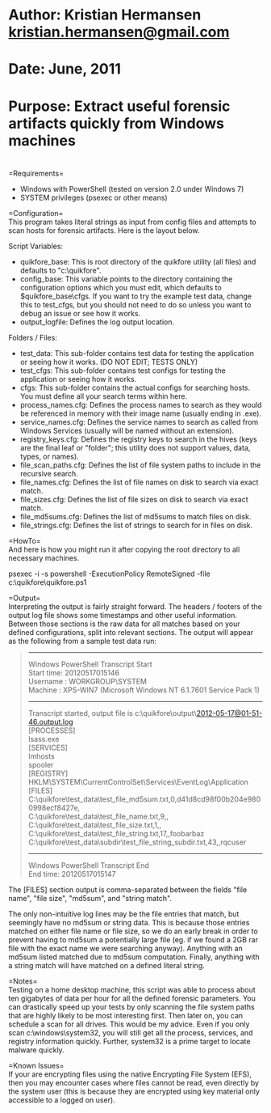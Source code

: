 #
# Author: Kristian Hermansen <kristian.hermansen@gmail.com>
# Date: June, 2011
# Purpose: Extract useful forensic artifacts quickly from Windows machines
#

=Requirements=
* Windows with PowerShell (tested on version 2.0 under Windows 7)
* SYSTEM privileges (psexec or other means)

=Configuration=  
This program takes literal strings as input from config files and attempts to scan hosts for forensic artifacts. Here is the layout below.

Script Variables:
* quikfore_base: This is root directory of the quikfore utility (all files) and defaults to "c:\quikfore".
* config_base: This variable points to the directory containing the configuration options which you must edit, which defaults to $quikfore_base\cfgs. If you want to try the example test data, change this to test_cfgs, but you should not need to do so unless you want to debug an issue or see how it works.
* output_logfile: Defines the log output location.

Folders / Files:
* test_data: This sub-folder contains test data for testing the application or seeing how it works. (DO NOT EDIT; TESTS ONLY)
* test_cfgs: This sub-folder contains test configs for testing the application or seeing how it works.
* cfgs: This sub-folder contains the actual configs for searching hosts. You must define all your search terms within here.
* process_names.cfg: Defines the process names to search as they would be referenced in memory with their image name (usually ending in .exe).
* service_names.cfg: Defines the service names to search as called from Windows Services (usually will be named without an extension).
* registry_keys.cfg: Defines the registry keys to search in the hives (keys are the final leaf or "folder"; this utility does not support values, data, types, or names).
* file_scan_paths.cfg: Defines the list of file system paths to include in the recursive search.
* file_names.cfg: Defines the list of file names on disk to search via exact match.
* file_sizes.cfg: Defines the list of file sizes on disk to search via exact match.
* file_md5sums.cfg: Defines the list of md5sums to match files on disk.
* file_strings.cfg: Defines the list of strings to search for in files on disk.

=HowTo=  
And here is how you might run it after copying the root directory to all necessary machines.

psexec -i -s powershell -ExecutionPolicy RemoteSigned -file c:\quikfore\quikfore.ps1

=Output=  
Interpreting the output is fairly straight forward. The headers / footers of the output log file shows some timestamps and other useful information. Between those sections is the raw data for all matches based on your defined configurations, split into relevant sections. The output will appear as the following from a sample test data run:

>**********************
>Windows PowerShell Transcript Start  
>Start time: 20120517015146  
>Username  : WORKGROUP\SYSTEM  
>Machine	  : XPS-WIN7 (Microsoft Windows NT 6.1.7601 Service Pack 1)  
>**********************  
>Transcript started, output file is c:\quikfore\output\2012-05-17@01-51-46.output.log  
>[PROCESSES]  
>lsass.exe  
>[SERVICES]  
>lmhosts  
>spooler  
>[REGISTRY]  
>HKLM\SYSTEM\CurrentControlSet\Services\EventLog\Application  
>[FILES]  
>C:\quikfore\test_data\test_file_md5sum.txt,0,d41d8cd98f00b204e9800998ecf8427e,  
>C:\quikfore\test_data\test_file_name.txt,9,,  
>C:\quikfore\test_data\test_file_size.txt,1,,  
>C:\quikfore\test_data\test_file_string.txt,17,,foobarbaz  
>C:\quikfore\test_data\subdir\test_file_string_subdir.txt,43,,rqcuser  
>**********************  
>Windows PowerShell Transcript End  
>End time: 20120517015147  

The [FILES] section output is comma-separated between the fields "file name", "file size", "md5sum", and "string match".

The only non-intuitive log lines may be the file entries that match, but seemingly have no md5sum or string data. This is because those entries matched on either file name or file size, so we do an early break in order to prevent having to md5sum a potentially large file (eg. if we found a 2GB rar file with the exact name we were searching anyway). Anything with an md5sum listed matched due to md5sum computation. Finally, anything with a string match will have matched on a defined literal string.

=Notes=  
Testing on a home desktop machine, this script was able to process about ten gigabytes of data per hour for all the defined forensic parameters. You can drastically speed up your tests by only scanning the file system paths that are highly likely to be most interesting first. Then later on, you can schedule a scan for all drives. This would be my advice. Even if you only scan c:\windows\system32, you will still get all the process, services, and registry information quickly. Further, system32 is a prime target to locate malware quickly.

=Known Issues=  
If your are encrypting files using the native Encrypting File System (EFS), then you may encounter cases where files cannot be read, even directly by the system user (this is because they are encrypted using key material only accessible to a logged on user).

